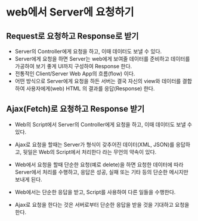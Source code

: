 # web에서 Server에 요청하기

## Request로 요청하고 Response로 받기
* Server의 Controller에게 요청을 하고, 이때 데이터도 보낼 수 있다.
* Server에게 요청을 하면 Server는 web에게 보여줄 데이터를 준비하고 데이터를 가공하여 보기 좋게 UI까지 구성하여 Response 한다.
* 전통적인 Client/Server Web App의 흐름(flow) 이다.
* 어떤 방식으로 Server에게 요청을 하든 서버는 결국 자신의 view와 데이터를 결합하여 사용자에게(web) HTML 의 결과를 응답(Response) 한다.

## Ajax(Fetch)로 요청하고 Response 받기
* Web의 Script에서 Server의 Controller에게 요청을 하고, 이때 데이터도 보낼 수 있다.
* Ajax로 요청을 할때는 Server가 형식이 갖추어진 데이터(XML, JSON)를 응답하고, 뒷일은 Web의 Script에서 처리한다 라는 무언의 약속이 있다.

* Web에서 요청을 할때 단순한 요청(예로 delete)을 하면 요청한 데이터에 따라 Server에서 처리를 수행하고, 응답은 성공, 실패 또는 기타 등의 단순한 메시지만 보내게 된다.

* Web에서는 단순한 응답을 받고, Script를 사용하여 다른 일들을 수행한다.

* Ajax로 요청을 한다는 것은 서버로부터 단순한 응답을 받을 것을 기대하고 요청을 한다.